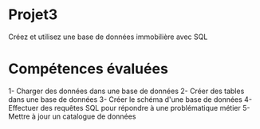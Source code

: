 # Projet3
Créez et utilisez une base de données immobilière avec SQL

# Compétences évaluées
 1- Charger des données dans une base de données
 2- Créer des tables dans une base de données
 3- Créer le schéma d'une base de données
 4- Effectuer des requêtes SQL pour répondre à une problématique métier
 5- Mettre à jour un catalogue de données

